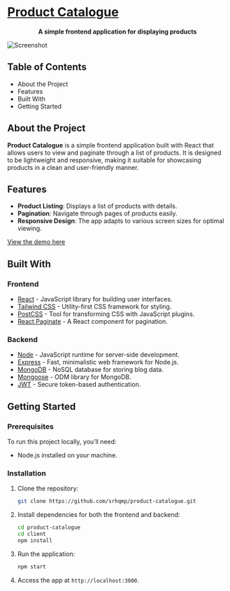 # [Product Catalogue](https://inspiring-lalande-a4b39e.netlify.app/)

<p align="center"> <strong>A simple frontend application for displaying products</strong> </p>

![Screenshot](assets/product-catalogue.gif) 

## Table of Contents
 - About the Project
 - Features 
 - Built With
 - Getting Started 

## About the Project
**Product Catalogue** is a simple frontend application built with React that allows users to view and paginate through a list of products. It is designed to be lightweight and responsive, making it suitable for showcasing products in a clean and user-friendly manner.

## Features
- **Product Listing**: Displays a list of products with details.
- **Pagination**: Navigate through pages of products easily.
- **Responsive Design**: The app adapts to various screen sizes for optimal viewing.

[View the demo here](https://inspiring-lalande-a4b39e.netlify.app/)

## Built With
### Frontend
  - [React](https://reactjs.org/) - JavaScript library for building user interfaces. 
  - [Tailwind CSS]() - Utility-first CSS framework for styling. 
  - [PostCSS]() - Tool for transforming CSS with JavaScript plugins. 
  - [React Paginate]() - A React component for pagination.

### Backend
- [Node](https://nodejs.org/en/) - JavaScript runtime for server-side development.
- [Express](https://expressjs.com/) - Fast, minimalistic web framework for Node.js.
- [MongoDB](https://www.mongodb.com/) - NoSQL database for storing blog data.
- [Mongoose](https://mongoosejs.com/) - ODM library for MongoDB.
- [JWT](https://jwt.io/) -  Secure token-based authentication.

## Getting Started
### Prerequisites
To run this project locally, you’ll need:

- Node.js installed on your machine. 

### Installation
1. Clone the repository:
    ```bash
    git clone https://github.com/srhqmp/product-catalogue.git
    ```

2. Install dependencies for both the frontend and backend:
    ```bash
    cd product-catalogue
    cd client
    npm install
    ```

4. Run the application:
      ```bash
      npm start
      ```

5. Access the app at `http://localhost:3000`.